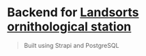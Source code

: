 # Backend for [Landsorts ornithological station](https://landsort-birds.se)

> Built using Strapi and PostgreSQL
